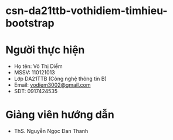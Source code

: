 # csn-da21ttb-vothidiem-timhieu-bootstrap
# Người thực hiện 
- Họ tên: Võ Thị Diểm
- MSSV: 110121013
- Lớp DA21TTB (Công nghệ thông tin B)
- Email: vodiem3002@gmail.com
- SĐT: 0917424535
# Giảng viên hướng dẫn
- ThS. Nguyễn Ngọc Đan Thanh
